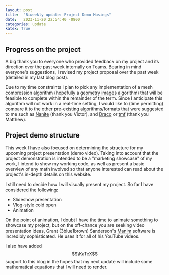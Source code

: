 ```yaml
---                                                                             
layout: post                                                                    
title:  "Biweekly update: Project Demo Musings"
date:   2023-11-20 22:54:40 -0800                                               
categories: update                                                              
katex: True
---                                                                             
```


## Progress on the project

A big thank you to everyone who provided feedback on my project and its direction over the past week internally on Teams. Bearing in mind everyone's suggestions, I revised my project proposal over the past week (detailed in my last blog post).

Due to my time constraints I plan to pick any implementation of a mesh compression algorithm (hopefully a [geometry images](https://hhoppe.com/proj/gim/) algorithm) that will be feasible to complete within the remainder of the term. Since I anticipate this algorithm will not work in a real-time setting, I would like to (time permitting) compare it to the other pre-existing algorithms/formats that were suggested to me such as [Nanite](https://docs.unrealengine.com/5.0/en-US/nanite-virtualized-geometry-in-unreal-engine/) (thank you Victor), and [Draco](https://google.github.io/draco/) or [tmf](https://lib.rs/crates/tmf) (thank you Matthew).

## Project demo structure

This week I have also focused on determining the structure for my upcoming project presentation (demo video). Taking into account that the project demonstration is intended to be a "marketing showcase" of my work, I intend to show my working code, as well as present a basic overview of any math involved so that anyone interested can read about the project's in-depth details on this website.

I still need to decide how I will visually present my project. So far I have considered the following:
- Slideshow presentation
- Vlog-style cold open
- Animation

On the point of animation, I doubt I have the time to animate something to showcase my project, but on the off-chance you are seeking video presentation ideas, Grant (3blue1brown) Sanderson's [Manim](https://www.manim.community/) software is incredibly sophisticated. He uses it for all of his YouTube videos.

I also have added $$\KaTeX$$ support to this blog in the hopes that my next update will include some mathematical equations that I will need to render.
